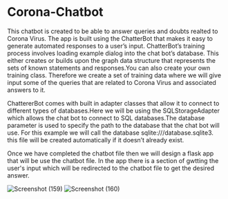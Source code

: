 # Corona-Chatbot

This chatbot is created to be able to answer queries and doubts realted to Corona Virus.
The app is built using the ChatterBot that makes it easy to generate automated responses to a user’s input.
ChatterBot’s training process involves loading example dialog into the chat bot’s database. This either creates or builds upon the graph data structure that represents the sets of known statements and responses.You can also create your own training class. Therefore we create a set of training data where we will give input some of the queries that are related to Corona Virus and associated answers to it.

ChattererBot comes with built in adapter classes that allow it to connect to different types of databases.Here we will be using the SQLStorageAdapter which allows the chat bot to connect to SQL databases.The database parameter is used to specify the path to the database that the chat bot will use. For this example we will call the database sqlite:///database.sqlite3. this file will be created automatically if it doesn’t already exist.

Once we have completed the chatbot file then we will design a flask app that will be use the chatbot file. In the app there is a section of gwtting the user's input which will be redirected to the chatbot file to get the desired answer.

![Screenshot (159)](https://user-images.githubusercontent.com/76935226/147967298-a0d0ba3d-22a9-4802-9752-4464e81cf14e.png)
![Screenshot (160)](https://user-images.githubusercontent.com/76935226/147967141-5892238a-9a88-495a-8f04-ac4337060672.png)
